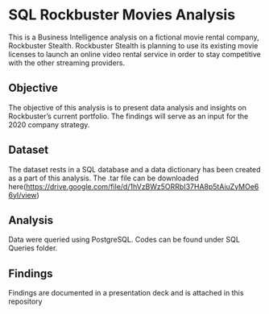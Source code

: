 # SQL Rockbuster Movies Analysis
This is a Business Intelligence analysis on a fictional movie rental company, Rockbuster Stealth. Rockbuster Stealth is planning to use its existing movie licenses to launch an online video rental service in order to stay competitive with the other streaming providers.

## Objective
The objective of this analysis is to present data analysis and insights on Rockbuster’s current portfolio. The findings will serve as an input for the 2020 company strategy.

## Dataset
The dataset rests in a SQL database and a data dictionary has been created as a part of this analysis. The .tar file can be downloaded here(https://drive.google.com/file/d/1hVzBWz5ORRbI37HA8p5tAiuZyMOe66yI/view)

## Analysis
Data were queried using PostgreSQL. Codes can be found under SQL Queries folder.

## Findings
Findings are documented in a presentation deck and is attached in this repository
